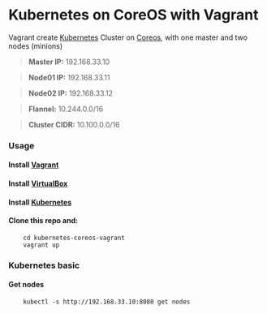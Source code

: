 Kubernetes on CoreOS with Vagrant
=================================

Vagrant create [Kubernetes] Cluster on [Coreos], with one master and two nodes (minions)

> **Master IP:** 192.168.33.10

> **Node01 IP:** 192.168.33.11

> **Node02 IP:** 192.168.33.12

> **Flannel:** 10.244.0.0/16

> **Cluster CIDR:** 10.100.0.0/16

### Usage

#### Install [Vagrant]

#### Install [VirtualBox]

#### Install [Kubernetes]

#### Clone this repo and:

        cd kubernetes-coreos-vagrant
        vagrant up


### Kubernetes basic

#### Get nodes

        kubectl -s http://192.168.33.10:8080 get nodes



[CoreOS]:https://coreos.com
[Vagrant]:https://www.vagrantup.com/
[Virtualbox]:https://www.virtualbox.com/
[Kubernetes]:http://kubernetes.io/
